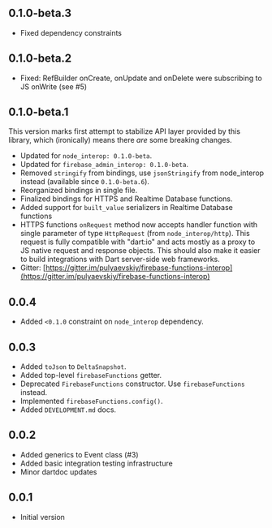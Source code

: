 ## 0.1.0-beta.3

- Fixed dependency constraints

## 0.1.0-beta.2

- Fixed: RefBuilder onCreate, onUpdate and onDelete were subscribing to JS onWrite (see #5)

## 0.1.0-beta.1

This version marks first attempt to stabilize API layer provided
by this library, which (ironically) means there _are_ some breaking
changes.

- Updated for `node_interop: 0.1.0-beta`.
- Updated for `firebase_admin_interop: 0.1.0-beta`.
- Removed `stringify` from bindings, use `jsonStringify` from
  node_interop instead (available since `0.1.0-beta.6`).
- Reorganized bindings in single file.
- Finalized bindings for HTTPS and Realtime Database functions.
- Added support for `built_value` serializers in Realtime Database
  functions
- HTTPS functions `onRequest` method now accepts handler function with
  single parameter of type `HttpRequest` (from `node_interop/http`).
  This request is fully compatible with "dart:io" and acts mostly
  as a proxy to JS native request and response objects. This should
  also make it easier to build integrations with Dart server-side web
  frameworks.
- Gitter: [https://gitter.im/pulyaevskiy/firebase-functions-interop](https://gitter.im/pulyaevskiy/firebase-functions-interop)

## 0.0.4

- Added `<0.1.0` constraint on `node_interop` dependency.

## 0.0.3

- Added `toJson` to `DeltaSnapshot`.
- Added top-level `firebaseFunctions` getter.
- Deprecated `FirebaseFunctions` constructor. Use `firebaseFunctions` instead.
- Implemented `firebaseFunctions.config()`.
- Added `DEVELOPMENT.md` docs.

## 0.0.2

- Added generics to Event class (#3)
- Added basic integration testing infrastructure
- Minor dartdoc updates

## 0.0.1

- Initial version
